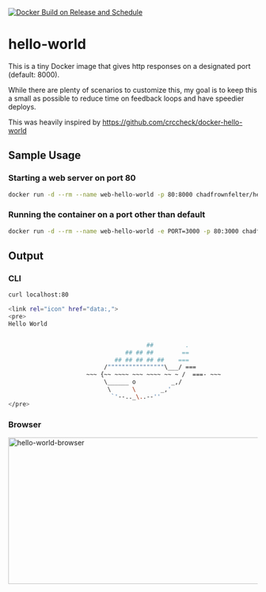 [![Docker Build on Release and Schedule](https://github.com/chadfrownfelter/hello-world/actions/workflows/publish.yml/badge.svg)](https://github.com/chadfrownfelter/hello-world/actions/workflows/publish.yml)

# hello-world

This is a tiny Docker image that gives http responses on a designated port (default: 8000).

While there are plenty of scenarios to customize this, my goal is to keep this a small as 
possible to reduce time on feedback loops and have speedier deploys.

This was heavily inspired by https://github.com/crccheck/docker-hello-world

## Sample Usage

### Starting a web server on port 80

```bash
docker run -d --rm --name web-hello-world -p 80:8000 chadfrownfelter/hello-world
```

### Running the container on a port other than default
```bash
docker run -d --rm --name web-hello-world -e PORT=3000 -p 80:3000 chadfrownfelter/hello-world
```
## Output

### CLI
```bash
curl localhost:80

<link rel="icon" href="data:,">
<pre>
Hello World


                                       ##         .
                                 ## ## ##        ==
                              ## ## ## ## ##    ===
                           /""""""""""""""""\___/ ===
                      ~~~ {~~ ~~~~ ~~~ ~~~~ ~~ ~ /  ===- ~~~
                           \______ o          _,/
                            \      \       _,'
                             `'--.._\..--''
</pre>

```

### Browser
<img width="620" height="296" alt="hello-world-browser" src="https://github.com/user-attachments/assets/545492b1-9514-41a6-8ee4-cf2d61e6b393" />

